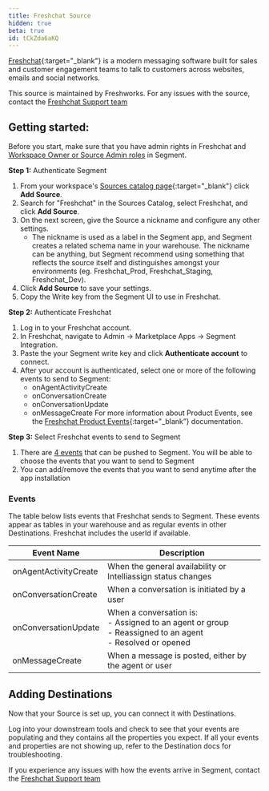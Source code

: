 ```yaml
---
title: Freshchat Source
hidden: true
beta: true
id: tCkZda6aKQ
---
```


[Freshchat](https://www.freshworks.com/live-chat-software/){:target="_blank"} is a modern messaging software built for sales and customer engagement teams to talk to customers across websites, emails and social networks.

This source is maintained by Freshworks. For any issues with the source, contact the [Freshchat Support team](mailto:support@freshdesk.com)

## Getting started:

Before you start, make sure that you have admin rights in Freshchat and [Workspace Owner or Source Admin roles](/docs/segment-app/iam/roles/) in Segment.

**Step 1:** Authenticate Segment

1. From your workspace's [Sources catalog page](https://app.segment.com/goto-my-workspace/sources/catalog){:target="_blank"} click **Add Source**.
2. Search for "Freshchat" in the Sources Catalog, select Freshchat, and click **Add Source**.
3. On the next screen, give the Source a nickname and configure any other settings.
    - The nickname is used as a label in the Segment app, and Segment creates a related schema name in your warehouse. The nickname can be anything, but Segment recommend using something that reflects the source itself and distinguishes amongst your environments (eg. Freshchat_Prod, Freshchat_Staging, Freshchat_Dev).
4. Click **Add Source** to save your settings.
5. Copy the Write key from the Segment UI to use in Freshchat.

**Step 2:** Authenticate Freshchat

1. Log in to your Freshchat account.
2. In Freshchat, navigate to Admin → Marketplace Apps → Segment Integration.
3. Paste the your Segment write key and click **Authenticate account** to connect.
4. After your account is authenticated, select one or more of the following events to send to Segment:
    - onAgentActivityCreate
    - onConversationCreate
    - onConversationUpdate
    - onMessageCreate
For more information about Product Events, see the [Freshchat Product Events](https://developers.freshchat.com/v2/docs/product-events/){:target="_blank”} documentation.

**Step 3:** Select Freshchat events to send to Segment

1. There are [4 events](https://developers.freshchat.com/v2/docs/product-events/#) that can be pushed to Segment. You will be able to choose the events that you want to send to Segment
2. You can add/remove the events that you want to send anytime after the app installation

### Events

The table below lists events that Freshchat sends to Segment. These events appear as tables in your warehouse and as regular events in other Destinations. Freshchat includes the userId if available.

| Event Name | Description |
| --- | --- |
| onAgentActivityCreate | When the general availability or Intelliassign status changes |
| onConversationCreate | When a conversation is initiated by a user |
| onConversationUpdate  | When a conversation is:<br> - Assigned to an agent or group <br> - Reassigned to an agent <br> - Resolved or opened |
| onMessageCreate | When a message is posted, either by the agent or user |

## Adding Destinations

Now that your Source is set up, you can connect it with Destinations.

Log into your downstream tools and check to see that your events are populating and they contains all the properties you expect. If all your events and properties are not showing up, refer to the Destination docs for troubleshooting.

If you experience any issues with how the events arrive in Segment, contact the [Freshchat Support team](mailto:support@freshdesk.com)